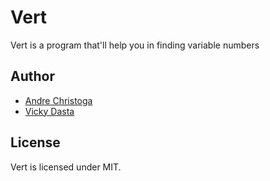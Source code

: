 # Vert
Vert is a program that'll help you in finding variable numbers

## Author
* [Andre Christoga](http://christoga.github.io)
* [Vicky Dasta](http://vickydasta.github.io)

## License
Vert is licensed under MIT.
